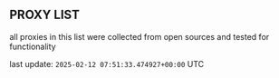 ## PROXY LIST

all proxies in this list were collected from open sources and tested for functionality

last update: `2025-02-12 07:51:33.474927+00:00` UTC
